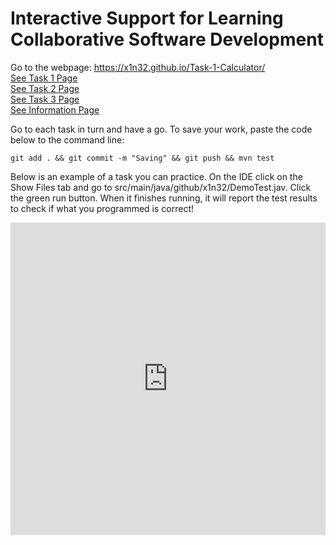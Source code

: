 # Interactive Support for Learning Collaborative Software Development
Go to the webpage: https://x1n32.github.io/Task-1-Calculator/ <br/>
[See Task 1 Page](Task1.md)<br/>
[See Task 2 Page](Task2.md)<br/>
[See Task 3 Page](Task3.md)<br/>
[See Information Page](info.md)<br/>

Go to each task in turn and have a go.
To save your work, paste the code below to the command line:
```shell 
git add . && git commit -m "Saving" && git push && mvn test
``` 

Below is an example of a task you can practice. 
On the IDE click on the Show Files tab and go to 
src/main/java/github/x1n32/DemoTest.jav. Click the green run button. 
When it finishes running, it will report the test results to check if what you programmed is correct! </br>
<iframe frameborder="0" width="100%" height="500px" src="https://replit.com/@MatthewChau3/DemoCode?embed=true"> Sorry your browser does not support inline frames.</iframe>
